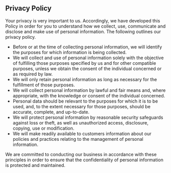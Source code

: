 ## Privacy Policy

Your privacy is very important to us. Accordingly, we have developed this Policy in order for you to understand how we collect, use, communicate and disclose and make use of personal information. The following outlines our privacy policy.

*   Before or at the time of collecting personal information, we will identify the purposes for which information is being collected.
*   We will collect and use of personal information solely with the objective of fulfilling those purposes specified by us and for other compatible purposes, unless we obtain the consent of the individual concerned or as required by law.
*   We will only retain personal information as long as necessary for the fulfillment of those purposes.
*   We will collect personal information by lawful and fair means and, where appropriate, with the knowledge or consent of the individual concerned.
*   Personal data should be relevant to the purposes for which it is to be used, and, to the extent necessary for those purposes, should be accurate, complete, and up-to-date.
*   We will protect personal information by reasonable security safeguards against loss or theft, as well as unauthorized access, disclosure, copying, use or modification.
*   We will make readily available to customers information about our policies and practices relating to the management of personal information.

We are committed to conducting our business in accordance with these principles in order to ensure that the confidentiality of personal information is protected and maintained.
